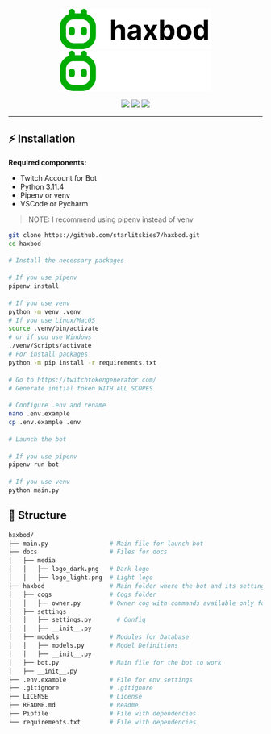 <p></p>
<p align="center">
	<img width="300" src="docs/media/logo_dark.png#gh-light-mode-only"/>
	<img width="300" src="docs/media/logo_light.png#gh-dark-mode-only"/>
</p>
<p align="center">
  <img src="https://img.shields.io/badge/Python-3.11.4-informational.svg">
  <img src="https://img.shields.io/badge/TwitchIO-2.6.0-informational.svg">
  <a href="https://github.com/starlitskies7/haxbod/blob/main/LICENSE">
    <img src="https://img.shields.io/github/license/starlitskies7/haxbod">
  </a>
</p>

---

## ⚡️ Installation
**Required components:**
- Twitch Account for Bot
- Python 3.11.4
- Pipenv or venv
- VSCode or Pycharm

> NOTE: I recommend using pipenv instead of venv

```bash
git clone https://github.com/starlitskies7/haxbod.git
cd haxbod

# Install the necessary packages

# If you use pipenv
pipenv install

# If you use venv
python -m venv .venv
# If you use Linux/MacOS
source .venv/bin/activate
# or if you use Windows
./venv/Scripts/activate
# For install packages
python -m pip install -r requirements.txt

# Go to https://twitchtokengenerator.com/
# Generate initial token WITH ALL SCOPES 

# Configure .env and rename
nano .env.example
cp .env.example .env

# Launch the bot

# If you use pipenv
pipenv run bot

# If you use venv
python main.py
```

## 📁 Structure

```bash
haxbod/
├── main.py                 # Main file for launch bot
├── docs                    # Files for docs
│   ├── media
│   │   ├── logo_dark.png   # Dark logo
│   │   ├── logo_light.png  # Light logo
├── haxbod                  # Main folder where the bot and its settings are contained
│   ├── cogs                # Cogs folder
│   │   ├── owner.py        # Owner cog with commands available only for owner bot
│   ├── settings        
│   │   ├── settings.py       # Config
│   │   ├── __init__.py
│   ├── models              # Modules for Database
│   │   ├── models.py       # Model Definitions
│   │   ├── __init__.py
│   ├── bot.py              # Main file for the bot to work
│   ├── __init__.py 
├── .env.example            # File for env settings
├── .gitignore              # .gitignore
├── LICENSE                 # License
├── README.md               # Readme
├── Pipfile                 # File with dependencies
└── requirements.txt        # File with dependencies
```